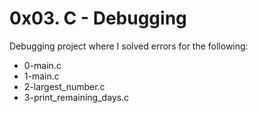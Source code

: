 # 0x03. C - Debugging

Debugging project where I solved errors for the following:
* 0-main.c
* 1-main.c
* 2-largest_number.c
* 3-print_remaining_days.c
